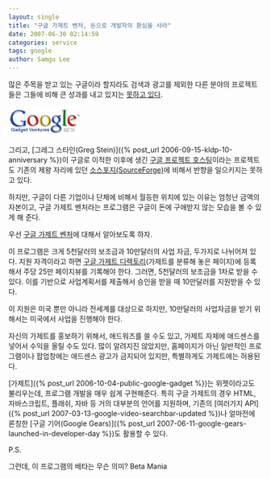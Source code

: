 ```yaml
---
layout: single
title: "구글 가제트 벤처, 돈으로 개발자의 환심을 사라"
date: 2007-06-30 02:14:59
categories: service
tags: google
author: Samgu Lee
---
```


많은 주목을 받고 있는 구글이라 할지라도 검색과 광고를 제외한 다른 분야의 프로젝트들은 그들에 비해 큰 성과를 내고 있지는 [못하고 있다](http://pages.palgle.com/google_misunderstand).

![구글 가젯 벤처 로고](/assets/gadget-ventures-logo.gif)

그리고, [그레그 스타인(Greg Stein)]({% post_url 2006-09-15-kldp-10-anniversary %})이 구글로 이적한 이후에 생긴 [구글 프로젝트 호스팅](http://code.google.com/hosting/)이라는 프로젝트도 기존의 제왕 자리에 있던 [소스포지(SourceForge)](http://sourceforge.net/)에 비해서 반향을 일으키지는 못하고 있다.

하지만, 구글이 다른 기업이나 단체에 비해서 월등한 위치에 있는 이유는 엄청난 금액의 자본이고, 구글 가제트 벤처라는 프로그램은 구글이 돈에 구애받지 않는 모습을 볼 수 있게 해 준다.

우선 [구글 가제트 벤처](http://www.google.com/gadgetventures/)에 대해서 알아보도록 하자.

이 프로그램은 크게 5천달러의 보조금과 10만달러의 사업 자금, 두가지로 나뉘어져 있다. 지원 자격이라고 하면 [구글 가제트 디렉토리](http://www.google.com/ig/directory)(가제트를 분류해 놓은 페이지)에 등록해서 주당 25만 페이지뷰를 기록해야 한다. 그러면, 5천달러의 보조금을 1차로 받을 수 있다. 이를 기반으로 사업계획서를 제출해서 승인을 받을 때 10만달러를 지원받을 수 있다.

이 지원은 미국 뿐만 아니라 전세계를 대상으로 하지만, 10만달러의 사업자금을 받기 위해서는 미국에서 사업을 진행해야 한다.

자신의 가제트를 홍보하기 위해서, 애드워즈를 쓸 수도 있고, 가제트 자체에 애드센스를 넣어서 수익을 올릴 수도 있다. 많이 알려지진 않았지만, 홈페이지가 아닌 일반적인 프로그램이나 팝업창에는 애드센스 광고가 금지되어 있지만, 특별하게도 가제트에는 허용된다.

[가제트]({% post_url 2006-10-04-public-google-gadget %})는 위젯이라고도 불리우는데, 프로그램 개발을 매우 쉽게 구현해준다. 특히 구글 가제트의 경우 HTML, 자바스크립트, 플래쉬, 자바 등 거의 대부분의 언어를 지원하며, 기존의 [여러가지 API]({% post_url 2007-03-13-google-video-searchbar-updated %})나 얼마전에 론칭한 [구글 기어(Google Gears)]({% post_url 2007-06-11-google-gears-launched-in-developer-day %})도 활용할 수 있다.

P.S.

그런데, 이 프로그램의 베타는 무슨 의미? Beta Mania
